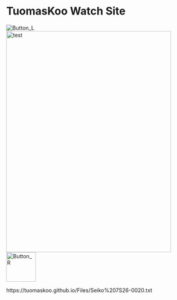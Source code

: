 <h1>TuomasKoo Watch Site</h1>
<p><img src="https://tuomaskoo.github.io/UI/Button_L.png" alt="Button_L" /> <img src="https://tuomaskoo.github.io/Files/Seiko 7s26-0020_1.jpg" alt="test" width="436" height="585" /><img src="https://tuomaskoo.github.io/UI/Button_R.png" alt="Button_R" width="78" height="78" /></p>
<p>https://tuomaskoo.github.io/Files/Seiko%207S26-0020.txt</p>
<script src="https://tuomaskoo.github.io/Files/Seiko$7S26-0020.js"></script>
